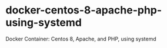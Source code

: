 # docker-centos-8-apache-php-using-systemd
Docker Container: Centos 8, Apache, and PHP, using systemd

